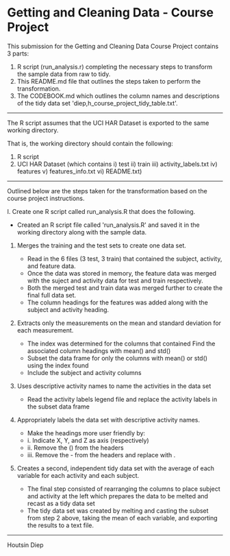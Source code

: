 Getting and Cleaning Data - Course Project
==========================================

This submission for the Getting and Cleaning Data Course Project contains 3 parts:

1) R script (run_analysis.r) completing the necessary steps to transform the sample data from raw to tidy.
2) This README.md file that outlines the steps taken to perform the transformation.
3) The CODEBOOK.md which outlines the column names and descriptions of the tidy data set 'diep,h_course_project_tidy_table.txt'.

---

The R script assumes that the UCI HAR Dataset is exported to the same working directory.

That is, the working directory should contain the following:

1. R script
2. UCI HAR Dataset (which contains i) test ii) train iii) activity_labels.txt iv) features v) features_info.txt vi) README.txt)

---

Outlined below are the steps taken for the transformation based on the course project instructions.

I. Create one R script called run_analysis.R that does the following. 
* Created an R script file called 'run_analysis.R' and saved it in the working directory along with the sample data.

1. Merges the training and the test sets to create one data set.
   * Read in the 6 files (3 test, 3 train) that contained the subject, activity, and feature data. 
   * Once the data was stored in memory, the feature data was merged with the suject and activity data for test and train respectively. 
   * Both the merged test and train data was merged further to create the final full data set. 
   * The column headings for the features was added along with the subject and activity heading.

2. Extracts only the measurements on the mean and standard deviation for each measurement. 
   * The index was determined for the columns that contained Find the associated column headings with mean() and std()
   * Subset the data frame for only the columns with mean() or std() using the index found
   * Include the subject and activity columns

3. Uses descriptive activity names to name the activities in the data set
   * Read the activity labels legend file and replace the activity labels in the subset data frame

4. Appropriately labels the data set with descriptive activity names. 
   * Make the headings more user friendly by:
   * i. Indicate X, Y, and Z as axis (respectively)
   * ii. Remove the () from the headers
   * iii. Remove the - from the headers and replace with .

5. Creates a second, independent tidy data set with the average of each variable for each activity and each subject. 
   * The final step consisted of rearranging the columns to place subject and activity at the left which prepares the data to be melted and recast as a tidy data set
   * The tidy data set was created by melting and casting the subset from step 2 above, taking the mean of each variable, and exporting the results to a text file.
   
---

Houtsin Diep